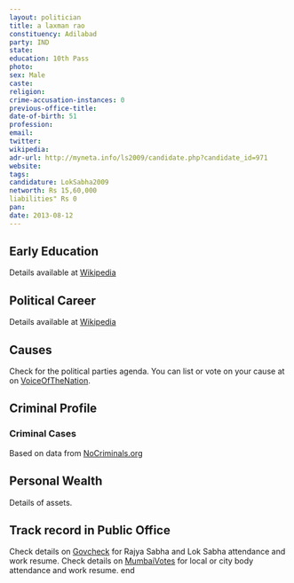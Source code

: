 ```yaml
---
layout: politician
title: a laxman rao
constituency: Adilabad 
party: IND
state: 
education: 10th Pass
photo: 
sex: Male
caste: 
religion: 
crime-accusation-instances: 0
previous-office-title: 
date-of-birth: 51
profession: 
email: 
twitter: 
wikipedia: 
adr-url: http://myneta.info/ls2009/candidate.php?candidate_id=971
website: 
tags: 
candidature: LokSabha2009
networth: Rs 15,60,000
liabilities" Rs 0
pan: 
date: 2013-08-12
---
```


## Early Education
Details available at [Wikipedia](http://www.wikipedia.org/wiki/)

## Political Career
Details available at [Wikipedia](http://www.wikipedia.org/wiki/)

## Causes 
Check for the political parties agenda. You can list or vote on your cause at on [VoiceOfTheNation](http://www.voiceofthenation.org).

## Criminal Profile

### Criminal Cases
Based on data from [NoCriminals.org](http://www.nocriminals.org)

## Personal Wealth
Details of assets.

## Track record in Public Office
Check details on [Govcheck](http://www.govcheck.org) for Rajya Sabha and Lok Sabha attendance and work resume. Check details on [MumbaiVotes](http://www.mumbaivotes.org) for local or city body attendance and work resume.
	end
